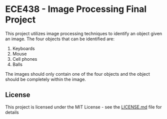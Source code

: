 # ECE438 - Image Processing Final Project

This project utilizes image processing techniques to identify an object given an image. The four objects that can be identified are:
1. Keyboards
2. Mouse
3. Cell phones
4. Balls

The images should only contain one of the four objects and the object should be completely within the image.

## License

This project is licensed under the MIT License - see the [LICENSE.md](LICENSE.md) file for details
